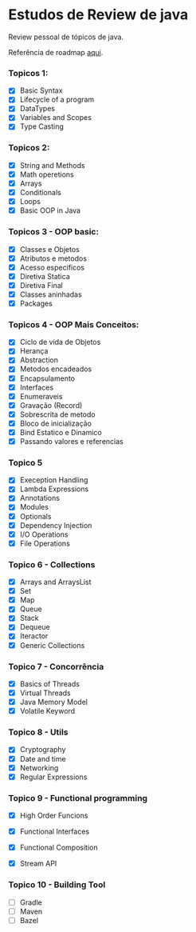 # Estudos de Review de java

Review pessoal de tópicos de java.

Referência de roadmap [aqui](https://roadmap.sh/java).

### Topicos 1:

- [x] Basic Syntax 
- [x] Lifecycle of a program
- [x] DataTypes
- [x] Variables and Scopes
- [x] Type Casting

### Topicos 2:

- [x] String and Methods
- [x] Math operetions
- [x] Arrays
- [x] Conditionals
- [x] Loops
- [x] Basic OOP in Java

### Topicos 3 - OOP basic:

- [x] Classes e Objetos
- [x] Atributos e metodos
- [x] Acesso especificos
- [x] Diretiva Statica
- [x] Diretiva Final
- [x] Classes aninhadas
- [x] Packages

### Topicos 4 - OOP Mais Conceitos:

- [x] Ciclo de vida de Objetos
- [x] Herança
- [x] Abstraction
- [x] Metodos encadeados
- [x] Encapsulamento
- [x] Interfaces
- [x] Enumeraveis
- [x] Gravação (Record)
- [x] Sobrescrita de metodo
- [x] Bloco de inicialização
- [x] Bind Estatico e Dinamico
- [x] Passando valores e referencias

### Topico 5

- [x] Exeception Handling
- [x] Lambda Expressions
- [x] Annotations
- [x] Modules
- [x] Optionals
- [x] Dependency Injection
- [x] I/O Operations
- [x] File Operations

### Topico 6 - Collections

- [x] Arrays and ArraysList
- [x] Set
- [x] Map
- [x] Queue
- [x] Stack
- [x] Dequeue
- [x] Iteractor
- [x] Generic Collections

### Topico 7 - Concorrência

- [x] Basics of Threads
- [x] Virtual Threads
- [x] Java Memory Model
- [x] Volatile Keyword

### Topico 8 - Utils

- [x] Cryptography
- [x] Date and time
- [x] Networking
- [x] Regular Expressions

### Topico 9 - Functional programming

- [x] High Order Funcions
- [x] Functional Interfaces
- [x] Functional Composition
- [x] Stream API


### Topico 10 - Building Tool 

- [ ] Gradle
- [ ] Maven
- [ ] Bazel